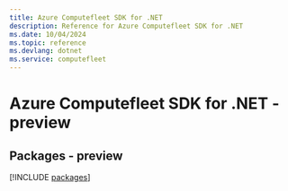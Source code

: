 ```yaml
---
title: Azure Computefleet SDK for .NET
description: Reference for Azure Computefleet SDK for .NET
ms.date: 10/04/2024
ms.topic: reference
ms.devlang: dotnet
ms.service: computefleet
---
```

# Azure Computefleet SDK for .NET - preview
## Packages - preview
[!INCLUDE [packages](computefleet-index.md)]